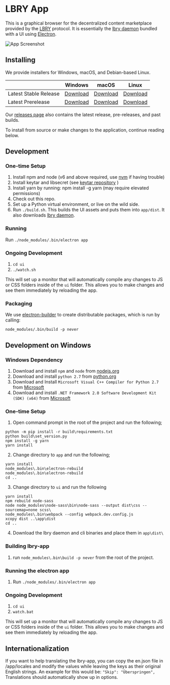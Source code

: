 # LBRY App

This is a graphical browser for the decentralized content marketplace provided by the [LBRY](https://lbry.io) protocol. It is essentially the [lbry daemon](https://github.com/lbryio/lbry) bundled with a UI using [Electron](http://electron.atom.io/).

![App Screenshot](https://lbry.io/img/lbry-ui.png)

## Installing

We provide installers for Windows, macOS, and Debian-based Linux.

| | Windows | macOS | Linux |
| --- | --- | --- | --- |
| Latest Stable Release | [Download](https://lbry.io/get/lbry.exe) | [Download](https://lbry.io/get/lbry.dmg) | [Download](https://lbry.io/get/lbry.deb) |
| Latest Prerelease | [Download](https://lbry.io/get/lbry.pre.exe) | [Download](https://lbry.io/get/lbry.pre.dmg) | [Download](https://lbry.io/get/lbry.pre.deb) |


Our [releases page](https://github.com/lbryio/lbry-app/releases/latest) also contains the latest release, pre-releases, and past builds.

To install from source or make changes to the application, continue reading below.

## Development

### One-time Setup

1. Install npm and node (v6 and above required, use [nvm](https://github.com/creationix/nvm/blob/master/README.md) if having trouble)
2. Install keytar and libsecret (see [keytar repository](https://github.com/atom/node-keytar) )
3. Install yarn by running: npm install -g yarn (may require elevated permissions)
4. Check out this repo.
5. Set up a Python virtual environment, or live on the wild side.
6. Run `./build.sh`. This builds the UI assets and puts them into `app/dist`. It also downloads [lbry daemon](https://github.com/lbryio/lbry/releases).

### Running

Run `./node_modules/.bin/electron app`

### Ongoing Development
1. `cd ui`
2. `./watch.sh`

This will set up a monitor that will automatically compile any changes to JS or CSS folders inside of the `ui` folder. This allows you to make changes and see them immediately by reloading the app.

### Packaging

We use [electron-builder](https://github.com/electron-userland/electron-builder)
to create distributable packages, which is run by calling:

`node_modules/.bin/build -p never`

## Development on Windows

### Windows Dependency

1. Download and install `npm` and `node` from <a href="https://nodejs.org/en/download/current/">nodejs.org<a>
2. Download and install `python 2.7` from <a href="https://www.python.org/downloads/windows/">python.org</a>
3. Download and Install `Microsoft Visual C++ Compiler for Python 2.7` from <a href="https://www.microsoft.com/en-us/download/confirmation.aspx?id=44266">Microsoft<a>
4. Download and install `.NET Framework 2.0 Software Development Kit (SDK) (x64)` from <a href="https://www.microsoft.com/en-gb/download/details.aspx?id=15354">Microsoft<a>

### One-time Setup
1. Open command prompt in the root of the project and run the following;
```
python -m pip install -r build\requirements.txt
python build\set_version.py
npm install -g yarn
yarn install
```
2. Change directory to `app` and run the following;
```
yarn install
node_modules\.bin\electron-rebuild
node_modules\.bin\electron-rebuild
cd ..
```
3. Change directory to `ui` and run the following
```
yarn install
npm rebuild node-sass
node node_modules\node-sass\bin\node-sass --output dist\css --sourcemap=none scss\
node_modules\.bin\webpack --config webpack.dev.config.js
xcopy dist ..\app\dist
cd ..
```
4. Download the lbry daemon and cli binaries and place them in `app\dist\`

### Building lbry-app
1. run `node_modules\.bin\build -p never` from the root of the project.

### Running the electron app
1. Run `./node_modules/.bin/electron app`

### Ongoing Development
1. `cd ui`
2. `watch.bat`

This will set up a monitor that will automatically compile any changes to JS or CSS folders inside of the `ui` folder. This allows you to make changes and see them immediately by reloading the app.

## Internationalization

If you want to help translating the lbry-app, you can copy the en.json file in /app/locales and modify the values while leaving the keys as their original English strings. An example for this would be: `"Skip": "Überspringen",` Translations should automatically show up in options.
